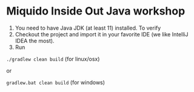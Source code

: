 # Miquido Inside Out Java workshop

1. You need to have Java JDK (at least 11) installed. To verify 
2. Checkout the project and import it in your favorite IDE (we like IntelliJ IDEA the most).
3. Run

`./gradlew clean build` (for linux/osx)

or

`gradlew.bat clean build` (for windows)
